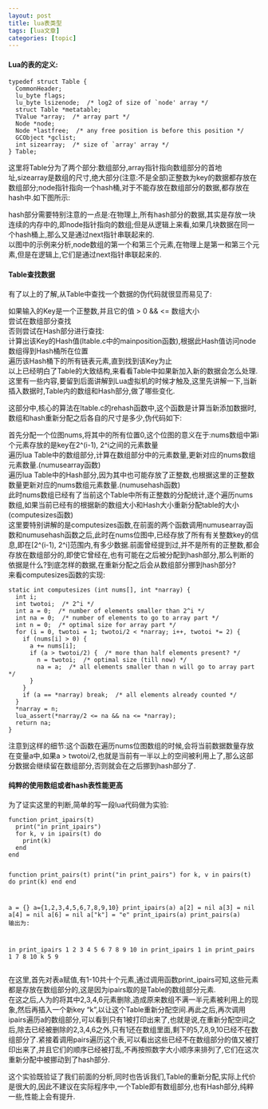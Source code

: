 ```yaml
---
layout: post
title: lua表类型 
tags: [lua文章]
categories: [topic]
---
```

<h4 id="Lua的表的定义"><a href="#Lua的表的定义" class="headerlink" title="Lua的表的定义:"></a>Lua的表的定义:</h4><pre><code>typedef struct Table {
  CommonHeader;
  lu_byte flags;
  lu_byte lsizenode;  /* log2 of size of `node&#39; array */
  struct Table *metatable;
  TValue *array;  /* array part */
  Node *node;
  Node *lastfree;  /* any free position is before this position */
  GCObject *gclist;
  int sizearray;  /* size of `array&#39; array */
} Table;
</code></pre><p>这里将Table分为了两个部分:数组部分,array指针指向数组部分的首地址,sizearray是数组的尺寸,绝大部分(注意:不是全部)正整数为key的数据都存放在数组部分;node指针指向一个hash桶,对于不能存放在数组部分的数据,都存放在hash中.如下图所示:<br/><img src="https://thumbnail0.baidupcs.com/thumbnail/46eff62f24b48c0dd2380abaa949cb84?fid=1259087893-250528-534280502274275&amp;time=1544864400&amp;rt=sh&amp;sign=FDTAER-DCb740ccc5511e5e8fedcff06b081203-KcBURzIEUOljxyzUWcN5%2FL3uieo%3D&amp;expires=8h&amp;chkv=0&amp;chkbd=0&amp;chkpc=&amp;dp-logid=17866885042028318&amp;dp-callid=0&amp;size=c710_u400&amp;quality=100&amp;vuk=-&amp;ft=video" alt=""/></p>
<p>hash部分需要特别注意的一点是:在物理上,所有hash部分的数据,其实是存放一块连续的内存中的,即node指针指向的数组;但是从逻辑上来看,如果几块数据在同一个hash桶上,那么又是通过next指针串联起来的.<br/>以图中的示例来分析,node数组的第一个和第三个元素,在物理上是第一和第三个元素,但是在逻辑上,它们是通过next指针串联起来的.</p>
<h4 id="Table查找数据"><a href="#Table查找数据" class="headerlink" title="Table查找数据"></a>Table查找数据</h4><p>有了以上的了解,从Table中查找一个数据的伪代码就很显而易见了:</p>
<p>如果输入的Key是一个正整数,并且它的值 &gt; 0 &amp;&amp; &lt;= 数组大小<br/>    尝试在数组部分查找<br/>否则尝试在Hash部分进行查找:<br/>    计算出该Key的Hash值(ltable.c中的mainposition函数),根据此Hash值访问node数组得到Hash桶所在位置<br/>    遍历该Hash桶下的所有链表元素,直到找到该Key为止<br/>以上已经明白了Table的大致结构,来看看Table中如果新加入新的数据会怎么处理.这里有一些内容,要留到后面讲解到Lua虚拟机的时候才触及,这里先讲解一下,当新插入数据时,Table内的数组和Hash部分,做了哪些变化.</p>
<p>这部分中,核心的算法在ltable.c的rehash函数中,这个函数是计算当新添加数据时,数组和hash重新分配之后各自的尺寸是多少,伪代码如下:</p>
<p>首先分配一个位图nums,将其中的所有位置0,这个位图的意义在于:nums数组中第i个元素存放的是key在2^(i-1), 2^i之间的元素数量<br/>遍历lua Table中的数组部分,计算在数组部分中的元素数量,更新对应的nums数组元素数量.(numusearray函数)<br/>遍历lua Table中的Hash部分,因为其中也可能存放了正整数,也根据这里的正整数数量更新对应的nums数组元素数量.(numusehash函数)<br/>此时nums数组已经有了当前这个Table中所有正整数的分配统计,逐个遍历nums数组,如果当前已经有的根据新的数组大小和Hash大小重新分配table的大小(computesizes函数)<br/>这里要特别讲解的是computesizes函数,在前面的两个函数调用numusearray函数和numusehash函数之后,此时在nums位图中,已经存放了所有有关整数key的信息,即在[2^(i-1), 2^i]范围内,有多少数据.前面曾经提到过,并不是所有的正整数,都会存放在数组部分的,即使它曾经在,也有可能在之后被分配到hash部分,那么判断的依据是什么?到底怎样的数据,在重新分配之后会从数组部分挪到hash部分?<br/>来看computesizes函数的实现:</p>
<pre><code>static int computesizes (int nums[], int *narray) {
  int i;
  int twotoi;  /* 2^i */
  int a = 0;  /* number of elements smaller than 2^i */
  int na = 0;  /* number of elements to go to array part */
  int n = 0;  /* optimal size for array part */
  for (i = 0, twotoi = 1; twotoi/2 &lt; *narray; i++, twotoi *= 2) {
    if (nums[i] &gt; 0) {
      a += nums[i];
      if (a &gt; twotoi/2) {  /* more than half elements present? */
        n = twotoi;  /* optimal size (till now) */
        na = a;  /* all elements smaller than n will go to array part */
      }
    }
    if (a == *narray) break;  /* all elements already counted */
  }
  *narray = n;
  lua_assert(*narray/2 &lt;= na &amp;&amp; na &lt;= *narray);
  return na;
}
</code></pre><p>注意到这样的细节:这个函数在遍历nums位图数组的时候,会将当前数据数量存放在变量a中,如果a &gt; twotoi/2,也就是当前有一半以上的空间被利用上了,那么这部分数据会继续留在数组部分,否则就会在之后挪到hash部分了.</p>
<h4 id="纯粹的使用数组或者hash表性能更高"><a href="#纯粹的使用数组或者hash表性能更高" class="headerlink" title="纯粹的使用数组或者hash表性能更高"></a>纯粹的使用数组或者hash表性能更高</h4><p>为了证实这里的判断,简单的写一段lua代码做为实验:</p>
<pre><code>function print_ipairs(t)
  print(&#34;in print_ipairs&#34;)
  for k, v in ipairs(t) do
    print(k)
  end
end 

function print_pairs(t)
  print(&#34;in print_pairs&#34;)
  for k, v in pairs(t) do
    print(k)
  end
end 

a = {}
a={1,2,3,4,5,6,7,8,9,10}
print_ipairs(a)
a[2] = nil
a[3] = nil
a[4] = nil
a[6] = nil
a[&#34;k&#34;] = &#34;e&#34;
print_ipairs(a)
print_pairs(a)
输出为:

in print_ipairs
1
2
3
4
5
6
7
8
9
10
in print_ipairs
1
in print_pairs
1
7
8
10
k
5
9
</code></pre><p>在这里,首先对表a赋值,有1-10共十个元素,通过调用函数print_ipairs可知,这些元素都是存放在数组部分的,这是因为ipairs取的是Table的数组部分元素.<br/>在这之后,人为的将其中2,3,4,6元素删除,造成原来数组不满一半元素被利用上的现象,然后再插入一个新key “k”,以让这个Table重新分配空间.再此之后,再次调用ipairs遍历a的数组部分,可以看到只有1被打印出来了,也就是说,在重新分配空间之后,除去已经被删除的2,3,4,6之外,只有1还在数组里面,剩下的5,7,8,9,10已经不在数组部分了.紧接着调用pairs遍历这个表,可以看出这些已经不在数组部分的值又被打印出来了,并且它们的顺序已经被打乱,不再按照数字大小顺序来排列了,它们在这次重新分配中被挪动到了hash部分.</p>
<p>这个实验既验证了我们前面的分析,同时也告诉我们,Table的重新分配,实际上代价是很大的,因此不建议在实际程序中,一个Table即有数组部分,也有Hash部分,纯粹一些,性能上会有提升.</p>